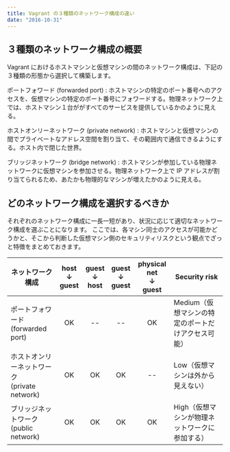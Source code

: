 ```yaml
---
title: Vagrant の３種類のネットワーク構成の違い
date: "2016-10-31"
---
```


３種類のネットワーク構成の概要
----

Vagrant におけるホストマシンと仮想マシンの間のネットワーク構成は、下記の３種類の形態から選択して構築します。

ポートフォワード (forwarded port)
: ホストマシンの特定のポート番号へのアクセスを、仮想マシンの特定のポート番号にフォワードする。物理ネットワーク上では、ホストマシン１台ががすべてのサービスを提供しているかのように見える。

ホストオンリーネットワーク (private network)
: ホストマシンと仮想マシンの間でプライベートなアドレス空間を割り当て、その範囲内で通信できるようにする。ホスト内で閉じた世界。

ブリッジネットワーク (bridge network)
: ホストマシンが参加している物理ネットワークに仮想マシンを参加させる。物理ネットワーク上で IP アドレスが割り当てられるため、あたかも物理的なマシンが増えたかのように見える。

どのネットワーク構成を選択するべきか
----

それぞれのネットワーク構成に一長一短があり、状況に応じて適切なネットワーク構成を選ぶことになります。
ここでは、各マシン同士のアクセスが可能かどうかと、そこから判断した仮想マシン側のセキュリティリスクという観点でざっと特徴をまとめておきます。

| ネットワーク構成 | host<br>↓<br>guest | guest<br>↓<br>host | guest<br>↓<br>guest | physical net<br>↓<br>guest | Security risk |
| ---- | :----: | :----: | :----: | :----: | ---- |
| ポートフォワード<br>(forwarded port) | OK | -- | -- | OK | Medium（仮想マシンの特定のポートだけアクセス可能） |
| ホストオンリーネットワーク<br>(private network) | OK | OK | OK | -- | Low（仮想マシンは外から見えない） |
| ブリッジネットワーク<br>(public network) | OK | OK | OK | OK | High（仮想マシンが物理ネットワークに参加する） |

